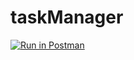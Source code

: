 # taskManager

[![Run in Postman](https://run.pstmn.io/button.svg)](https://app.getpostman.com/run-collection/16049875-eae1ffb6-cda1-4c19-91d6-36480add8025?action=collection%2Ffork&collection-url=entityId%3D16049875-eae1ffb6-cda1-4c19-91d6-36480add8025%26entityType%3Dcollection%26workspaceId%3D920dfa18-ec68-47fc-992a-91d0c035d1e3#?env%5BTask%20Manager%20API%20(prod)%5D=W3sia2V5IjoidXJsIiwidmFsdWUiOiIiLCJlbmFibGVkIjp0cnVlfSx7ImtleSI6ImF1dGhUb2tlbiIsInZhbHVlIjoiIiwiZW5hYmxlZCI6dHJ1ZX1d)
